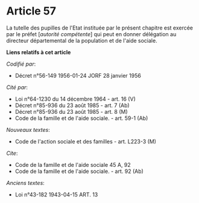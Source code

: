 # Article 57

La tutelle des pupilles de l'Etat instituée par le présent chapitre est exercée par le préfet [*autorité compétente*] qui
peut en donner délégation au directeur départemental de la population et de l'aide sociale.

**Liens relatifs à cet article**

_Codifié par_:

  - Décret n°56-149 1956-01-24 JORF 28 janvier 1956

_Cité par_:

  - Loi n°64-1230 du 14 décembre 1964 - art. 16 (V)
  - Décret n°85-936 du 23 août 1985 - art. 7 (Ab)
  - Décret n°85-936 du 23 août 1985 - art. 8 (M)
  - Code de la famille et de l'aide sociale. - art. 59-1 (Ab)

_Nouveaux textes_:

  - Code de l'action sociale et des familles - art. L223-3 (M)

_Cite_:

  - Code de la famille et de l'aide sociale 45 A, 92
  - Code de la famille et de l'aide sociale. - art. 92 (Ab)

_Anciens textes_:

  - Loi n°43-182 1943-04-15 ART. 13
